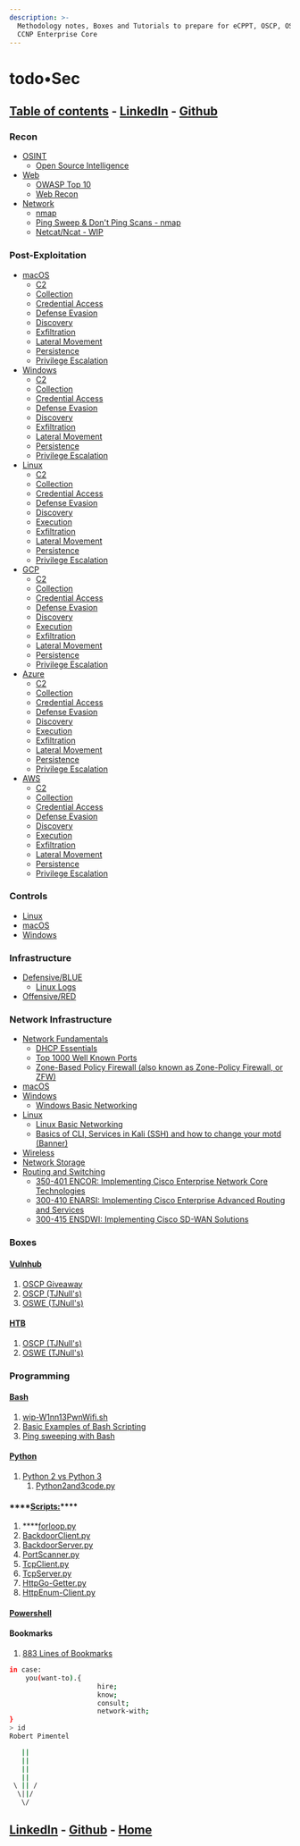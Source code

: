 ```yaml
---
description: >-
  Methodology notes, Boxes and Tutorials to prepare for eCPPT, OSCP, OSWE and
  CCNP Enterprise Core
---
```


# todo•Sec

## [Table of contents](https://www.todosec.com/) - [LinkedIn](https://linkedin.com/in/pimentelrobert1) - [Github](https://github.com/pr0b3r7)

### Recon

* [OSINT](infosec/topics/osint/)
  * [Open Source Intelligence](infosec/topics/osint/open-source-intelligence.md)
* [Web](infosec/topics/web/)
  * [OWASP Top 10](infosec/topics/web/owasp-top-10.md)
  * [Web Recon](infosec/topics/web/web-recon.md)
* [Network](infosec/topics/network-sec/)
  * [nmap](infosec/topics/network-sec/nmap.md)
  * [Ping Sweep & Don't Ping Scans - nmap](infosec/topics/network-sec/ping-sweep-and-dont-ping-scans-nmap.md)
  * [Netcat/Ncat - WIP](infosec/topics/network-sec/netcat-ncat-wip.md)

### Post-Exploitation

* [macOS](infosec/topics/post-exploitation/macos/)
  * [C2](infosec/topics/post-exploitation/macos/c2.md)
  * [Collection](infosec/topics/post-exploitation/macos/collection.md)
  * [Credential Access](infosec/topics/post-exploitation/macos/credential-access.md)
  * [Defense Evasion](infosec/topics/post-exploitation/macos/defense-evasion.md)
  * [Discovery](infosec/topics/post-exploitation/macos/discovery.md)
  * [Exfiltration](infosec/topics/post-exploitation/macos/exfiltration.md)
  * [Lateral Movement](infosec/topics/post-exploitation/macos/lateral-movement.md)
  * [Persistence](infosec/topics/post-exploitation/macos/persistence.md)
  * [Privilege Escalation](infosec/topics/post-exploitation/macos/privilege-escalation.md)
* [Windows](infosec/topics/post-exploitation/windows/)
  * [C2](infosec/topics/post-exploitation/windows/c2.md)
  * [Collection](infosec/topics/post-exploitation/windows/collection.md)
  * [Credential Access](infosec/topics/post-exploitation/windows/credential-access.md)
  * [Defense Evasion](infosec/topics/post-exploitation/windows/defense-evasion.md)
  * [Discovery](infosec/topics/post-exploitation/windows/discovery.md)
  * [Exfiltration](infosec/topics/post-exploitation/windows/exfiltration.md)
  * [Lateral Movement](infosec/topics/post-exploitation/windows/lateral-movement.md)
  * [Persistence](infosec/topics/post-exploitation/windows/persistence.md)
  * [Privilege Escalation](infosec/topics/post-exploitation/windows/privilege-escalation.md)
* [Linux](infosec/topics/post-exploitation/linux/)
  * [C2](infosec/topics/post-exploitation/linux/c2.md)
  * [Collection](infosec/topics/post-exploitation/linux/collection.md)
  * [Credential Access](infosec/topics/post-exploitation/linux/credential-access.md)
  * [Defense Evasion](infosec/topics/post-exploitation/linux/defense-evasion.md)
  * [Discovery](infosec/topics/post-exploitation/linux/discovery.md)
  * [Execution](infosec/topics/post-exploitation/linux/execution.md)
  * [Exfiltration](infosec/topics/post-exploitation/linux/exfiltration.md)
  * [Lateral Movement](infosec/topics/post-exploitation/linux/lateral-movement.md)
  * [Persistence](infosec/topics/post-exploitation/linux/persistence.md)
  * [Privilege Escalation](infosec/topics/post-exploitation/linux/privilege-escalation.md)
* [GCP](infosec/topics/post-exploitation/gcp/)
  * [C2](infosec/topics/post-exploitation/gcp/c2.md)
  * [Collection](infosec/topics/post-exploitation/gcp/collection.md)
  * [Credential Access](infosec/topics/post-exploitation/gcp/credential-access.md)
  * [Defense Evasion](infosec/topics/post-exploitation/gcp/defense-evasion.md)
  * [Discovery](infosec/topics/post-exploitation/gcp/discovery.md)
  * [Execution](infosec/topics/post-exploitation/gcp/execution.md)
  * [Exfiltration](infosec/topics/post-exploitation/gcp/exfiltration.md)
  * [Lateral Movement](infosec/topics/post-exploitation/gcp/lateral-movement.md)
  * [Persistence](infosec/topics/post-exploitation/gcp/persistence.md)
  * [Privilege Escalation](infosec/topics/post-exploitation/gcp/privilege-escalation.md)
* [Azure](infosec/topics/post-exploitation/azure/)
  * [C2](infosec/topics/post-exploitation/azure/c2.md)
  * [Collection](infosec/topics/post-exploitation/azure/collection.md)
  * [Credential Access](infosec/topics/post-exploitation/azure/credentialaccess.md)
  * [Defense Evasion](infosec/topics/post-exploitation/azure/defense-evasion.md)
  * [Discovery](infosec/topics/post-exploitation/azure/discovery.md)
  * [Execution](infosec/topics/post-exploitation/azure/execution.md)
  * [Exfiltration](infosec/topics/post-exploitation/azure/exfiltration.md)
  * [Lateral Movement](infosec/topics/post-exploitation/azure/lateral-movement.md)
  * [Persistence](infosec/topics/post-exploitation/azure/persistence.md)
  * [Privilege Escalation](infosec/topics/post-exploitation/azure/privilege-escalation.md)
* [AWS](infosec/topics/post-exploitation/aws/)
  * [C2](infosec/topics/post-exploitation/aws/c2.md)
  * [Collection](infosec/topics/post-exploitation/aws/collection.md)
  * [Credential Access](infosec/topics/post-exploitation/aws/credential-access.md)
  * [Defense Evasion](infosec/topics/post-exploitation/aws/defense-evasion.md)
  * [Discovery](infosec/topics/post-exploitation/aws/discovery.md)
  * [Execution](infosec/topics/post-exploitation/aws/execution.md)
  * [Exfiltration](infosec/topics/post-exploitation/aws/exfiltration.md)
  * [Lateral Movement](infosec/topics/post-exploitation/aws/lateral-movement.md)
  * [Persistence](infosec/topics/post-exploitation/aws/persistence.md)
  * [Privilege Escalation](infosec/topics/post-exploitation/aws/privilege-escalation.md)

### Controls

* [Linux](infosec/topics/controls/linux/)
* [macOS](infosec/topics/controls/macos/)
* [Windows](infosec/topics/controls/windows/)

### Infrastructure

* [Defensive/BLUE](infosec/topics/infrastructure/defensive-blue/)
  * [Linux Logs](infosec/topics/infrastructure/defensive-blue/linux-logs.md)
* [Offensive/RED](infosec/topics/infrastructure/offensive-red/)

### Network Infrastructure

* [Network Fundamentals](network-and-systems/topics/network/)
  * [DHCP Essentials](network-and-systems/topics/network/dhcp.md)
  * [Top 1000 Well Known Ports](network-and-systems/topics/network/top-1000-well-known-ports.md)
  * [Zone-Based Policy Firewall \(also known as Zone-Policy Firewall, or ZFW\)](network-and-systems/topics/network/zone-based-policy-firewall-also-known-as-zone-policy-firewall-or-zfw.md)
* [macOS](network-and-systems/topics/macos/)
* [Windows](network-and-systems/topics/windows/)
  * [Windows Basic Networking](network-and-systems/topics/windows/windows-basic-networking.md)
* [Linux](network-and-systems/topics/linux/)
  * [Linux Basic Networking](network-and-systems/topics/linux/linux-basic-networking.md)
  * [Basics of CLI, Services in Kali \(SSH\) and how to change your motd \(Banner\)](network-and-systems/topics/linux/basics-of-cli-services-in-kali-ssh.md)
* [Wireless](network-and-systems/topics/network/wireless.md)
* [Network Storage](network-and-systems/topics/network/network-storage.md)
* [Routing and Switching](network-and-systems/topics/network/routing-and-switching/)
  * [350-401 ENCOR: Implementing Cisco Enterprise Network Core Technologies](network-and-systems/topics/network/routing-and-switching/350-401-encor-implementing-cisco-enterprise-network-core-technologies/)
  * [300-410 ENARSI: Implementing Cisco Enterprise Advanced Routing and Services](network-and-systems/topics/network/routing-and-switching/300-410-enarsi-implementing-cisco-enterprise-advanced-routing-and-services.md)
  * [300-415 ENSDWI: Implementing Cisco SD-WAN Solutions](network-and-systems/topics/network/routing-and-switching/300-415-ensdwi-implementing-cisco-sd-wan-solutions.md)

### Boxes

#### [Vulnhub](infosec/topics/boxes/vulnhub/)

1. [OSCP Giveaway](infosec/topics/boxes/vulnhub/oscp-giveaway.md)
2. [OSCP \(TJNull's\)](infosec/topics/boxes/vulnhub/oscp-tjnull/)
3. [OSWE \(TJNull's\)](infosec/topics/boxes/vulnhub/oswe-tjnulls/)

#### [HTB](infosec/topics/boxes/htb/)

1. [OSCP \(TJNull's\)](infosec/topics/boxes/htb/htb-oscp--tjnull/)
2. [OSWE \(TJNull's\)](infosec/topics/boxes/htb/htb-oswe-tjnull/)

### Programming

#### [Bash](network-and-systems/topics/code/code-bash/)

1. [wip-W1nn13PwnWifi.sh](network-and-systems/topics/code/code-bash/wip-w1nn13pwnwifi.sh.md)
2. [Basic Examples of Bash Scripting](network-and-systems/topics/code/code-bash/basic-examples-of-bash-scripting.md)
3. [Ping sweeping with Bash](network-and-systems/topics/code/code-bash/ping-sweeping-with-bash.md)

#### [Python](network-and-systems/topics/code/code-python/)

1. [Python 2 vs Python 3](network-and-systems/topics/code/code-python/language-fundamentals-series/python-2-vs-python-3-wip/)
   1. [Python2and3code.py](network-and-systems/topics/code/code-python/language-fundamentals-series/python-2-vs-python-3-wip/python2and3code.py.md)

#### \*\*\*\*[**Scripts:**](network-and-systems/topics/code/code-python/scripts/)\*\*\*\*

1. \*\*\*\*[forloop.py](network-and-systems/topics/code/code-python/scripts/forloop.py.md)
2. [BackdoorClient.py](network-and-systems/topics/code/code-python/scripts/backdoorclient.py.md)
3. [BackdoorServer.py](network-and-systems/topics/code/code-python/scripts/backdoorserver.py.md)
4. [PortScanner.py](network-and-systems/topics/code/code-python/scripts/portscanner.py.md)
5. [TcpClient.py](network-and-systems/topics/code/code-python/scripts/tcpclient.py.md)
6. [TcpServer.py](network-and-systems/topics/code/code-python/scripts/tcpserver.py.md)
7. [HttpGo-Getter.py](network-and-systems/topics/code/code-python/scripts/httpgo-getter.py.md)
8. [HttpEnum-Client.py](network-and-systems/topics/code/code-python/scripts/httpenum-client.py.md)

#### [Powershell](network-and-systems/topics/code/code-powershell.md)

#### Bookmarks

1. [883 Lines of Bookmarks](almost-1k-bookmarks.md)

```bash
in case:
    you(want-to).{
                      hire;
                      know;
                      consult;
                      network-with;
}
> id
Robert Pimentel 

   ||
   ||
   ||
   ||
 \ || /
  \||/
   \/
```

## [LinkedIn](https://linkedin.com/in/pimentelrobert1) - [Github](https://github.com/pr0b3r7) - [Home ](https://todosec.com)


